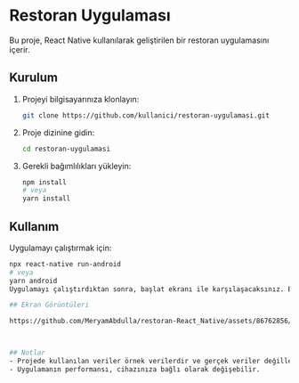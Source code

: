 # Restoran Uygulaması

Bu proje, React Native kullanılarak geliştirilen bir restoran uygulamasını içerir.

## Kurulum

1. Projeyi bilgisayarınıza klonlayın:

    ```bash
    git clone https://github.com/kullanici/restoran-uygulamasi.git
    ```

2. Proje dizinine gidin:

    ```bash
    cd restoran-uygulamasi
    ```

3. Gerekli bağımlılıkları yükleyin:

    ```bash
    npm install
    # veya
    yarn install
    ```

## Kullanım

Uygulamayı çalıştırmak için:

```bash
npx react-native run-android
# veya
yarn android
Uygulamayı çalıştırdıktan sonra, başlat ekranı ile karşılaşacaksınız. Buradan restoranları arayabilir ve sıralayabilirsiniz.

## Ekran Görüntüleri

https://github.com/MeryamAbdulla/restoran-React_Native/assets/86762856/57f2b1b7-9f26-4f1b-90cf-a26efd27c5a1



## Notlar
- Projede kullanılan veriler örnek verilerdir ve gerçek veriler değillerdir.
- Uygulamanın performansı, cihazınıza bağlı olarak değişebilir.

